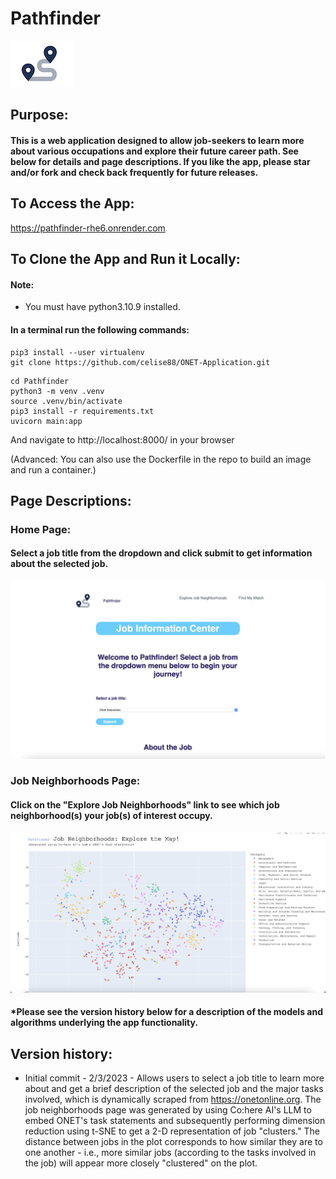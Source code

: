 # Pathfinder
![logo](./static/PF.png)   

## Purpose: 
#### This is a web application designed to allow job-seekers to learn more about various occupations and explore their future career path. See below for details and page descriptions. If you like the app, please star and/or fork and check back frequently for future releases. 

## To Access the App:
https://pathfinder-rhe6.onrender.com


## To Clone the App and Run it Locally:
#### Note:
* You must have python3.10.9 installed.

#### In a terminal run the following commands:

```
pip3 install --user virtualenv
git clone https://github.com/celise88/ONET-Application.git
```

```
cd Pathfinder
python3 -m venv .venv
source .venv/bin/activate
pip3 install -r requirements.txt
uvicorn main:app
```

And navigate to http://localhost:8000/ in your browser

(Advanced: You can also use the Dockerfile in the repo to build an image and run a container.)

## Page Descriptions:

### Home Page:
#### Select a job title from the dropdown and click submit to get information about the selected job.

![Page1](./static/main/Page1.png)

### Job Neighborhoods Page:
#### Click on the "Explore Job Neighborhoods" link to see which job neighborhood(s) your job(s) of interest occupy. 

![Page2](./static/main/Page2.png)

#### *Please see the version history below for a description of the models and algorithms underlying the app functionality. 

## Version history:
 
* Initial commit - 2/3/2023 - Allows users to select a job title to learn more about and get a brief description of the selected job and the major tasks involved, which is dynamically scraped from https://onetonline.org. The job neighborhoods page was generated by using Co:here AI's LLM to embed ONET's task statements and subsequently performing dimension reduction using t-SNE to get a 2-D representation of job "clusters." The distance between jobs in the plot corresponds to how similar they are to one another - i.e., more similar jobs (according to the tasks involved in the job) will appear more closely "clustered" on the plot.
